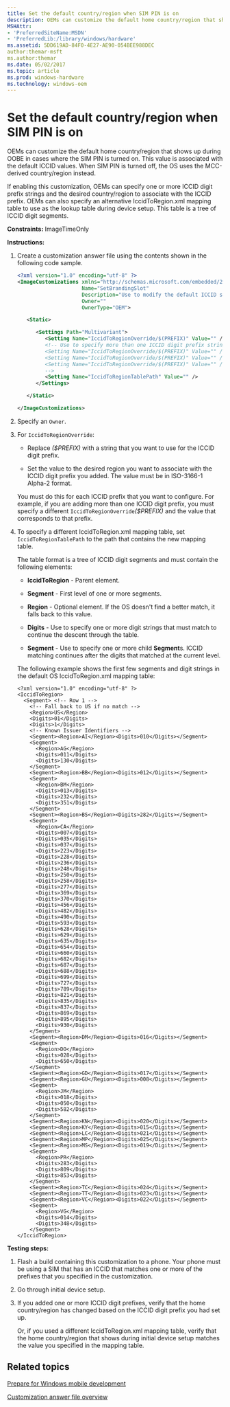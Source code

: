 ```yaml
---
title: Set the default country/region when SIM PIN is on
description: OEMs can customize the default home country/region that shows up during OOBE in cases where the SIM PIN is turned on. This value is associated with the default ICCID values. When SIM PIN is turned off, the OS uses the MCC-derived country/region instead.
MSHAttr:
- 'PreferredSiteName:MSDN'
- 'PreferredLib:/library/windows/hardware'
ms.assetid: 5DD619AD-84F0-4E27-AE90-054BEE988DEC
author:themar-msft
ms.author:themar
ms.date: 05/02/2017
ms.topic: article
ms.prod: windows-hardware
ms.technology: windows-oem
---
```


# Set the default country/region when SIM PIN is on


OEMs can customize the default home country/region that shows up during OOBE in cases where the SIM PIN is turned on. This value is associated with the default ICCID values. When SIM PIN is turned off, the OS uses the MCC-derived country/region instead.

If enabling this customization, OEMs can specify one or more ICCID digit prefix strings and the desired country/region to associate with the ICCID prefix. OEMs can also specify an alternative IccidToRegion.xml mapping table to use as the lookup table during device setup. This table is a tree of ICCID digit segments.

<a href="" id="constraints---imagetimeonly"></a>**Constraints:** ImageTimeOnly  

<a href="" id="instructions-"></a>**Instructions:**  
1.  Create a customization answer file using the contents shown in the following code sample.

    ```XML
    <?xml version="1.0" encoding="utf-8" ?>  
    <ImageCustomizations xmlns="http://schemas.microsoft.com/embedded/2004/10/ImageUpdate"  
                         Name="SetBrandingSlot"  
                         Description="Use to modify the default ICCID settings."
                         Owner=""  
                         OwnerType="OEM"> 

       <Static>

          <Settings Path="Multivariant">  
             <Setting Name="IccidToRegionOverride/$(PREFIX)" Value="" /> 
             <!-- Use to specify more than one ICCID digit prefix strings and their values
             <Setting Name="IccidToRegionOverride/$(PREFIX)" Value="" /> 
             <Setting Name="IccidToRegionOverride/$(PREFIX)" Value="" /> 
             <Setting Name="IccidToRegionOverride/$(PREFIX)" Value="" /> 
             -->
             <Setting Name="IccidToRegionTablePath" Value="" /> 
          </Settings>  

       </Static>

    </ImageCustomizations>
    ```

2.  Specify an `Owner`.

3.  For `IccidToRegionOverride`:

    -   Replace *($PREFIX)* with a string that you want to use for the ICCID digit prefix.

    -   Set the value to the desired region you want to associate with the ICCID digit prefix you added. The value must be in ISO-3166-1 Alpha-2 format.

    You must do this for each ICCID prefix that you want to configure. For example, if you are adding more than one ICCID digit prefix, you must specify a different `IccidToRegionOverride`*($PREFIX)* and the value that corresponds to that prefix.

4.  To specify a different IccidToRegion.xml mapping table, set `IccidToRegionTablePath` to the path that contains the new mapping table.

    The table format is a tree of ICCID digit segments and must contain the following elements:

    -   **IccidToRegion** - Parent element.

    -   **Segment** - First level of one or more segments.

    -   **Region** - Optional element. If the OS doesn't find a better match, it falls back to this value.

    -   **Digits** - Use to specify one or more digit strings that must match to continue the descent through the table.

    -   **Segment** - Use to specify one or more child **Segment**s. ICCID matching continues after the digits that matched at the current level.

    The following example shows the first few segments and digit strings in the default OS IccidToRegion.xml mapping table:

    ```
    <?xml version="1.0" encoding="utf-8" ?>  
    <IccidToRegion>   
      <Segment> <!-- Row 1 -->  
        <!-- Fall back to US if no match -->  
        <Region>US</Region>  
        <Digits>01</Digits>  
        <Digits>1</Digits>  
        <!-- Known Issuer Identifiers -->  
        <Segment><Region>AI</Region><Digits>010</Digits></Segment> 
        <Segment>  
          <Region>AG</Region>  
          <Digits>011</Digits>  
          <Digits>130</Digits>  
        </Segment>  
        <Segment><Region>BB</Region><Digits>012</Digits></Segment>  
        <Segment>  
          <Region>BM</Region>  
          <Digits>013</Digits>  
          <Digits>232</Digits>  
          <Digits>351</Digits>  
        </Segment>  
        <Segment><Region>BS</Region><Digits>282</Digits></Segment>  
        <Segment>  
          <Region>CA</Region>  
          <Digits>007</Digits>  
          <Digits>035</Digits>  
          <Digits>037</Digits>  
          <Digits>223</Digits>  
          <Digits>228</Digits>  
          <Digits>236</Digits>  
          <Digits>248</Digits>  
          <Digits>250</Digits>  
          <Digits>258</Digits>  
          <Digits>277</Digits>  
          <Digits>369</Digits>  
          <Digits>370</Digits>  
          <Digits>456</Digits>  
          <Digits>482</Digits>  
          <Digits>490</Digits>  
          <Digits>593</Digits>  
          <Digits>628</Digits>  
          <Digits>629</Digits>  
          <Digits>635</Digits>  
          <Digits>654</Digits>  
          <Digits>660</Digits>  
          <Digits>682</Digits>  
          <Digits>687</Digits>  
          <Digits>688</Digits>  
          <Digits>699</Digits>  
          <Digits>727</Digits>  
          <Digits>789</Digits>  
          <Digits>821</Digits>  
          <Digits>835</Digits>  
          <Digits>837</Digits>  
          <Digits>869</Digits>  
          <Digits>895</Digits>  
          <Digits>930</Digits>  
        </Segment>  
        <Segment><Region>DM</Region><Digits>016</Digits></Segment>  
        <Segment>  
          <Region>DO</Region>  
          <Digits>028</Digits>  
          <Digits>650</Digits>  
        </Segment>  
        <Segment><Region>GD</Region><Digits>017</Digits></Segment>  
        <Segment><Region>GU</Region><Digits>008</Digits></Segment> 
        <Segment>  
          <Region>JM</Region>  
          <Digits>018</Digits>  
          <Digits>050</Digits>  
          <Digits>582</Digits>  
        </Segment>        
        <Segment><Region>KN</Region><Digits>020</Digits></Segment>  
        <Segment><Region>KY</Region><Digits>015</Digits></Segment>  
        <Segment><Region>LC</Region><Digits>021</Digits></Segment>  
        <Segment><Region>MP</Region><Digits>025</Digits></Segment>  
        <Segment><Region>MS</Region><Digits>019</Digits></Segment>  
        <Segment>  
          <Region>PR</Region>  
          <Digits>283</Digits>  
          <Digits>809</Digits>  
          <Digits>853</Digits>  
        </Segment>  
        <Segment><Region>TC</Region><Digits>024</Digits></Segment>  
        <Segment><Region>TT</Region><Digits>023</Digits></Segment>  
        <Segment><Region>VC</Region><Digits>022</Digits></Segment>  
        <Segment>  
          <Region>VG</Region>  
          <Digits>014</Digits>  
          <Digits>348</Digits>  
        </Segment>  
    </IccidToRegion>  
    ```

<a href="" id="testing-steps-"></a>**Testing steps:**  
1.  Flash a build containing this customization to a phone. Your phone must be using a SIM that has an ICCID that matches one or more of the prefixes that you specified in the customization.

2.  Go through initial device setup.

3.  If you added one or more ICCID digit prefixes, verify that the home country/region has changed based on the ICCID digit prefix you had set up.

    Or, if you used a different IccidToRegion.xml mapping table, verify that the home country/region that shows during initial device setup matches the value you specified in the mapping table.

## Related topics

[Prepare for Windows mobile development](https://docs.microsoft.com/en-us/windows-hardware/manufacture/mobile/preparing-for-windows-mobile-development)

[Customization answer file overview](https://docs.microsoft.com/en-us/windows-hardware/customize/mobile/mcsf/customization-answer-file)
